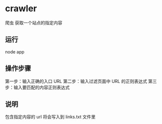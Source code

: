 # crawler
爬虫 获取一个站点的指定内容
## 运行
node app
## 操作步骤
第一步：输入正确的入口 URL
第二步：输入过滤页面中 URL 的正则表达式
第三步：输入要匹配的内容正则表达式
## 说明
包含指定内容的 url 将会写入到 links.txt 文件里